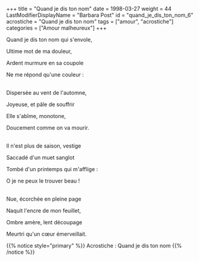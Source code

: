 +++
title = "Quand je dis ton nom"
date = 1998-03-27
weight = 44
LastModifierDisplayName = "Barbara Post"
id = "quand_je_dis_ton_nom_6"
acrostiche = "Quand je dis ton nom"
tags = ["amour", "acrostiche"]
categories = ["Amour malheureux"]
+++

Quand je dis ton nom qui s'envole,

Ultime mot de ma douleur,

Ardent murmure en sa coupole

Ne me répond qu'une couleur :

 \
Dispersée au vent de l'automne,

Joyeuse, et pâle de souffrir

Elle s'abîme, monotone,

Doucement comme on va mourir.

 \
Il n'est plus de saison, vestige

Saccadé d'un muet sanglot

Tombé d'un printemps qui m'afflige :

O je ne peux le trouver beau !

 \
Nue, écorchée en pleine page

Naquit l'encre de mon feuillet,

Ombre amère, lent découpage

Meurtri qu'un cœur émerveillait.

{{% notice style="primary" %}}
Acrostiche : Quand je dis ton nom
{{% /notice %}}

